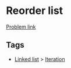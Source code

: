 # Reorder list

[Problem link](https://leetcode.com/problems/reorder-list)

## Tags

* [Linked list](/README.md#Linked_list) > [Iteration](/README.md#Linked_list-Iteration)
